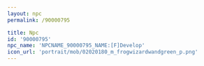 ```yaml
---
layout: npc
permalink: /90000795

title: Npc
id: '90000795'
npc_name: 'NPCNAME_90000795_NAME:[F]Develop'
icon_url: 'portrait/mob/02020180_m_frogwizardwandgreen_p.png'
---
```


